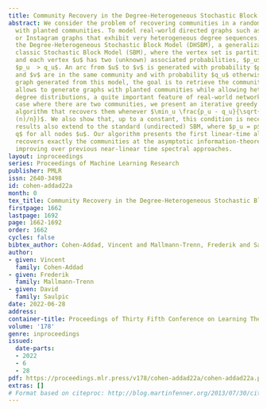 ```yaml
---
title: Community Recovery in the Degree-Heterogeneous Stochastic Block Model
abstract: We consider the problem of recovering communities in a random directed graph
  with planted communities. To model real-world directed graphs such as the Twitter
  or Instagram graphs that exhibit very heterogeneous degree sequences, we introduce
  the Degree-Heterogeneous Stochastic Block Model (DHSBM), a generalization of the
  classic Stochastic Block Model (SBM), where the vertex set is partitioned into communities
  and each vertex $u$ has two (unknown) associated probabilities, $p_u$ and $q_u$,
  $p_u  > q_u$. An arc from $u$ to $v$ is generated with probability $p_u$ if $u$
  and $v$ are in the same community and with probability $q_u$ otherwise.  Given a
  graph generated from this model, the goal is to retrieve the communities. The DHSBM
  allows to generate graphs with planted communities while allowing heterogeneous
  degree distributions, a quite important feature of real-world networks.  In the
  case where there are two communities, we present an iterative greedy linear-time
  algorithm that recovers them whenever $\min_u \frac{p_u - q_u}{\sqrt{p_u}} = \Omega(\sqrt{\log
  (n)/n})$. We also show that, up to a constant, this condition is necessary. Our
  results also extend to the standard (undirected) SBM, where $p_u = p$ and $q_u=
  q$ for all nodes $u$. Our algorithm presents the first linear-time algorithm that
  recovers exactly the communities at the asymptotic information-theoretic threshold,
  improving over previous near-linear time spectral approaches.
layout: inproceedings
series: Proceedings of Machine Learning Research
publisher: PMLR
issn: 2640-3498
id: cohen-addad22a
month: 0
tex_title: Community Recovery in the Degree-Heterogeneous Stochastic Block Model
firstpage: 1662
lastpage: 1692
page: 1662-1692
order: 1662
cycles: false
bibtex_author: Cohen-Addad, Vincent and Mallmann-Trenn, Frederik and Saulpic, David
author:
- given: Vincent
  family: Cohen-Addad
- given: Frederik
  family: Mallmann-Trenn
- given: David
  family: Saulpic
date: 2022-06-28
address:
container-title: Proceedings of Thirty Fifth Conference on Learning Theory
volume: '178'
genre: inproceedings
issued:
  date-parts:
  - 2022
  - 6
  - 28
pdf: https://proceedings.mlr.press/v178/cohen-addad22a/cohen-addad22a.pdf
extras: []
# Format based on citeproc: http://blog.martinfenner.org/2013/07/30/citeproc-yaml-for-bibliographies/
---
```

